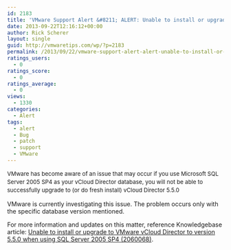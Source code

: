 ```yaml
---
id: 2183
title: 'VMware Support Alert &#8211; ALERT: Unable to install or upgrade vCloud Director 5.5.0'
date: 2013-09-22T12:16:12+00:00
author: Rick Scherer
layout: single
guid: http://vmwaretips.com/wp/?p=2183
permalink: /2013/09/22/vmware-support-alert-alert-unable-to-install-or-upgrade-vcloud-director-5-5-0/
ratings_users:
  - 0
ratings_score:
  - 0
ratings_average:
  - 0
views:
  - 1330
categories:
  - Alert
tags:
  - alert
  - Bug
  - patch
  - support
  - VMware
---
```

<span style="font-size: 13px; line-height: 19px;">VMware has become aware of an issue that may occur if you use Microsoft SQL Server 2005 SP4 as your vCloud Director database, you will not be able to successfully upgrade to (or do fresh install) vCloud Director 5.5.0</span>

VMware is currently investigating this issue. The problem occurs only with the specific database version mentioned.

For more information and updates on this matter, reference Knowledgebase article: <a href="http://kb.vmware.com/kb/2060068" target="_blank">Unable to install or upgrade to VMware vCloud Director to version 5.5.0 when using SQL Server 2005 SP4 (2060068)</a>.

&nbsp;